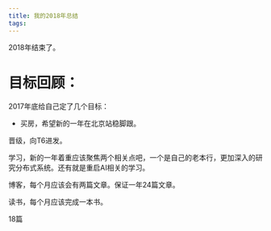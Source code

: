 ```yaml
---
title: 我的2018年总结
tags:
---
```


2018年结束了。

# 目标回顾：

2017年底给自己定了几个目标：

* 买房，希望新的一年在北京站稳脚跟。

晋级，向T6进发。

学习，新的一年着重应该聚焦两个相关点吧，一个是自己的老本行，更加深入的研究分布式系统。还有就是重启AI相关的学习。

博客，每个月应该会有两篇文章。保证一年24篇文章。

读书，每个月应该完成一本书。



18篇
